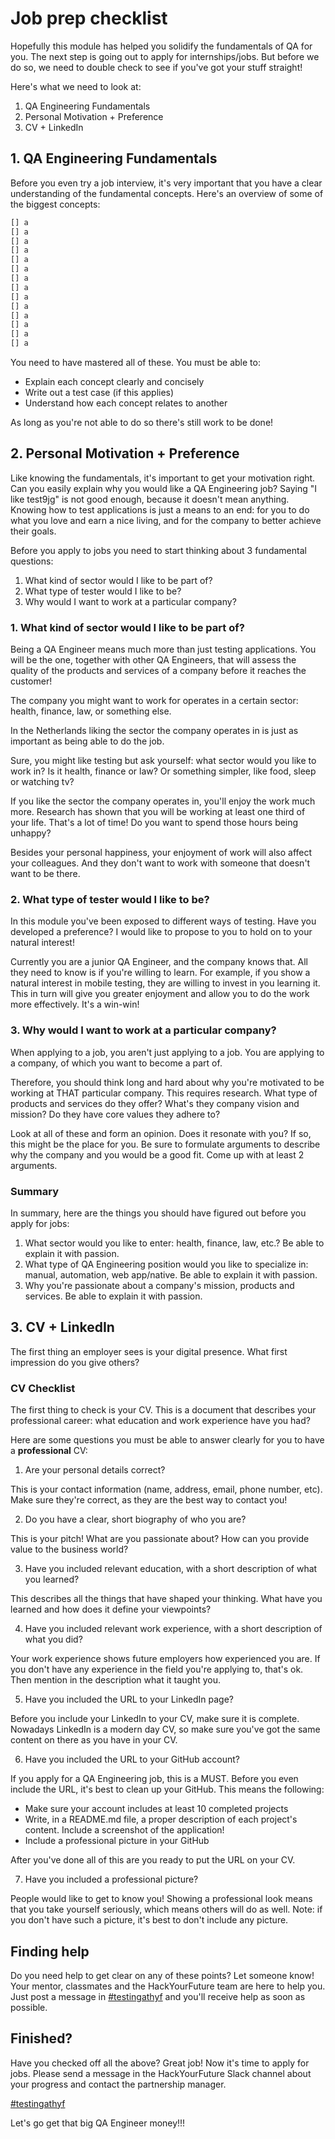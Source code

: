# Job prep checklist

Hopefully this module has helped you solidify the fundamentals of QA for you. The next step is going out to apply for internships/jobs. But before we do so, we need to double check to see if you've got your stuff straight!

Here's what we need to look at:

1. QA Engineering Fundamentals
2. Personal Motivation + Preference
3. CV + LinkedIn

## 1. QA Engineering Fundamentals

Before you even try a job interview, it's very important that you have a clear understanding of the fundamental concepts. Here's an overview of some of the biggest concepts:

```md
[] a
[] a
[] a
[] a
[] a
[] a
[] a
[] a
[] a
[] a
[] a
[] a
[] a
[] a
```

You need to have mastered all of these. You must be able to:

- Explain each concept clearly and concisely
- Write out a test case (if this applies)
- Understand how each concept relates to another

As long as you're not able to do so there's still work to be done!

## 2. Personal Motivation + Preference

Like knowing the fundamentals, it's important to get your motivation right. Can you easily explain why you would like a QA Engineering job? Saying "I like test9jg" is not good enough, because it doesn't mean anything. Knowing how to test applications is just a means to an end: for you to do what you love and earn a nice living, and for the company to better achieve their goals.

Before you apply to jobs you need to start thinking about 3 fundamental questions:

1. What kind of sector would I like to be part of?
2. What type of tester would I like to be?
3. Why would I want to work at a particular company?

### 1. What kind of sector would I like to be part of?

Being a QA Engineer means much more than just testing applications. You will be the one, together with other QA Engineers, that will assess the quality of the products and services of a company before it reaches the customer!

The company you might want to work for operates in a certain sector: health, finance, law, or something else.

In the Netherlands liking the sector the company operates in is just as important as being able to do the job.

Sure, you might like testing but ask yourself: what sector would you like to work in? Is it health, finance or law? Or something simpler, like food, sleep or watching tv?

If you like the sector the company operates in, you'll enjoy the work much more. Research has shown that you will be working at least one third of your life. That's a lot of time! Do you want to spend those hours being unhappy?

Besides your personal happiness, your enjoyment of work will also affect your colleagues. And they don't want to work with someone that doesn't want to be there.

### 2. What type of tester would I like to be?

In this module you've been exposed to different ways of testing. Have you developed a preference? I would like to propose to you to hold on to your natural interest!

Currently you are a junior QA Engineer, and the company knows that. All they need to know is if you're willing to learn. For example, if you show a natural interest in mobile testing, they are willing to invest in you learning it. This in turn will give you greater enjoyment and allow you to do the work more effectively. It's a win-win!

### 3. Why would I want to work at a particular company?

When applying to a job, you aren't just applying to a job. You are applying to a company, of which you want to become a part of.

Therefore, you should think long and hard about why you're motivated to be working at THAT particular company. This requires research. What type of products and services do they offer? What's they company vision and mission? Do they have core values they adhere to?

Look at all of these and form an opinion. Does it resonate with you? If so, this might be the place for you. Be sure to formulate arguments to describe why the company and you would be a good fit. Come up with at least 2 arguments.

### Summary

In summary, here are the things you should have figured out before you apply for jobs:

1. What sector would you like to enter: health, finance, law, etc.? Be able to explain it with passion.
2. What type of QA Engineering position would you like to specialize in: manual, automation, web app/native. Be able to explain it with passion.
3. Why you're passionate about a company's mission, products and services. Be able to explain it with passion.

## 3. CV + LinkedIn

The first thing an employer sees is your digital presence. What first impression do you give others?

### CV Checklist

The first thing to check is your CV. This is a document that describes your professional career: what education and work experience have you had?

Here are some questions you must be able to answer clearly for you to have a **professional** CV:

1. Are your personal details correct?

This is your contact information (name, address, email, phone number, etc). Make sure they're correct, as they are the best way to contact you!

2. Do you have a clear, short biography of who you are?

This is your pitch! What are you passionate about? How can you provide value to the business world?

3. Have you included relevant education, with a short description of what you learned?

This describes all the things that have shaped your thinking. What have you learned and how does it define your viewpoints?

4. Have you included relevant work experience, with a short description of what you did?

Your work experience shows future employers how experienced you are. If you don't have any experience in the field you're applying to, that's ok. Then mention in the description what it taught you.

5. Have you included the URL to your LinkedIn page?

Before you include your LinkedIn to your CV, make sure it is complete. Nowadays LinkedIn is a modern day CV, so make sure you've got the same content on there as you have in your CV.

6. Have you included the URL to your GitHub account?

If you apply for a QA Engineering job, this is a MUST. Before you even include the URL, it's best to clean up your GitHub. This means the following:

- Make sure your account includes at least 10 completed projects
- Write, in a README.md file, a proper description of each project's content. Include a screenshot of the application!
- Include a professional picture in your GitHub

After you've done all of this are you ready to put the URL on your CV.

7. Have you included a professional picture?

People would like to get to know you! Showing a professional look means that you take yourself seriously, which means others will do as well. Note: if you don't have such a picture, it's best to don't include any picture.

## Finding help

Do you need help to get clear on any of these points? Let someone know! Your mentor, classmates and the HackYourFuture team are here to help you. Just post a message in [#testingathyf](https://hackyourfuture.slack.com/archives/C014JLC48M6) and you'll receive help as soon as possible.

## Finished?

Have you checked off all the above? Great job! Now it's time to apply for jobs. Please send a message in the HackYourFuture Slack channel about your progress and contact the partnership manager.

[#testingathyf](https://hackyourfuture.slack.com/archives/C014JLC48M6)

Let's go get that big QA Engineer money!!!
